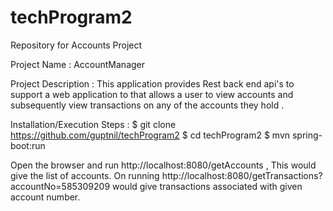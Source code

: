 # techProgram2
Repository for Accounts Project

Project Name : AccountManager

Project Description : This application provides Rest back end api's to support a web application to that allows a user to view accounts and
subsequently view transactions on any of the accounts they hold .

Installation/Execution Steps : $ git clone https://github.com/guptnil/techProgram2 $ cd techProgram2 $ mvn spring-boot:run

Open the browser and run http://localhost:8080/getAccounts , This would give the list of accounts.
On running http://localhost:8080/getTransactions?accountNo=585309209 would give transactions associated with given account number.
